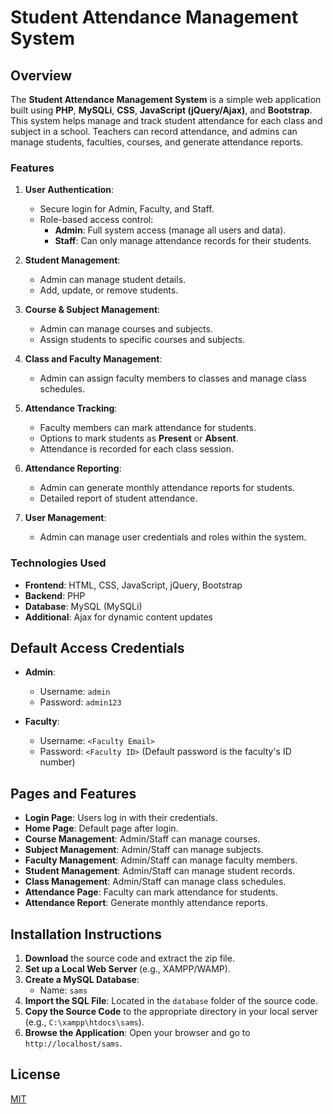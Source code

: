 
# Student Attendance Management System

## Overview
The **Student Attendance Management System** is a simple web application built using **PHP**, **MySQLi**, **CSS**, **JavaScript (jQuery/Ajax)**, and **Bootstrap**. This system helps manage and track student attendance for each class and subject in a school. Teachers can record attendance, and admins can manage students, faculties, courses, and generate attendance reports.

### Features
1. **User Authentication**:
   - Secure login for Admin, Faculty, and Staff.
   - Role-based access control:
     - **Admin**: Full system access (manage all users and data).
     - **Staff**: Can only manage attendance records for their students.

2. **Student Management**:
   - Admin can manage student details.
   - Add, update, or remove students.

3. **Course & Subject Management**:
   - Admin can manage courses and subjects.
   - Assign students to specific courses and subjects.

4. **Class and Faculty Management**:
   - Admin can assign faculty members to classes and manage class schedules.

5. **Attendance Tracking**:
   - Faculty members can mark attendance for students.
   - Options to mark students as **Present** or **Absent**.
   - Attendance is recorded for each class session.

6. **Attendance Reporting**:
   - Admin can generate monthly attendance reports for students.
   - Detailed report of student attendance.

7. **User Management**:
   - Admin can manage user credentials and roles within the system.

### Technologies Used
- **Frontend**: HTML, CSS, JavaScript, jQuery, Bootstrap
- **Backend**: PHP
- **Database**: MySQL (MySQLi)
- **Additional**: Ajax for dynamic content updates


## Default Access Credentials
- **Admin**:
  - Username: `admin`
  - Password: `admin123`
  
- **Faculty**:
  - Username: `<Faculty Email>`
  - Password: `<Faculty ID>` (Default password is the faculty's ID number)

## Pages and Features
- **Login Page**: Users log in with their credentials.
- **Home Page**: Default page after login.
- **Course Management**: Admin/Staff can manage courses.
- **Subject Management**: Admin/Staff can manage subjects.
- **Faculty Management**: Admin/Staff can manage faculty members.
- **Student Management**: Admin/Staff can manage student records.
- **Class Management**: Admin/Staff can manage class schedules.
- **Attendance Page**: Faculty can mark attendance for students.
- **Attendance Report**: Generate monthly attendance reports.

## Installation Instructions

1. **Download** the source code and extract the zip file.
2. **Set up a Local Web Server** (e.g., XAMPP/WAMP).
3. **Create a MySQL Database**: 
   - Name: `sams`
4. **Import the SQL File**: Located in the `database` folder of the source code.
5. **Copy the Source Code** to the appropriate directory in your local server (e.g., `C:\xampp\htdocs\sams`).
6. **Browse the Application**: Open your browser and go to `http://localhost/sams`.


## License

[MIT](https://choosealicense.com/licenses/mit/)

